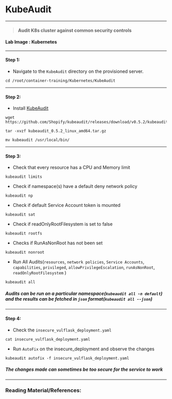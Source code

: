 # **KubeAudit**

---

> #### Audit K8s cluster against common security controls

#### **Lab Image : Kubernetes**

---

#### Step 1:

* Navigate to the `KubeAudit` directory on the provisioned server.

```commandline
cd /root/container-training/Kubernetes/KubeAudit
```

---

#### Step 2:

* Install [KubeAudit](https://github.com/Shopify/kubeaudit)

```commandline
wget https://github.com/Shopify/kubeaudit/releases/download/v0.5.2/kubeaudit_0.5.2_linux_amd64.tar.gz
```
```commandline
tar -xvzf kubeaudit_0.5.2_linux_amd64.tar.gz
```
```commandline
mv kubeaudit /usr/local/bin/
```

---

#### Step 3:

* Check that every resource has a CPU and Memory limit

```commandline
kubeaudit limits
```

* Check if namespace(s) have a default deny network policy 

```commandline
kubeaudit np
```

* Check if default Service Account token is mounted

```commandline
kubeaudit sat
```

* Check if readOnlyRootFilesystem is set to false

```commandline
kubeaudit rootfs
```

* Checks if RunAsNonRoot has not been set

```commandline
kubeaudit nonroot
```

* Run All Audits(`resources`, `network policies`, `Service Accounts`, `capabilities`, `privileged`, `allowPrivilegeEscalation`, `runAsNonRoot`, `readOnlyRootFilesystem` )

```commandline
kubeaudit all
```

#####  **Audits can be run on a particular namespace(`kubeaudit all -n default`) and the results can be fetched in `json` format(`kubeaudit all --json`)**

---

#### Step 4:

* Check the `insecure_vulflask_deployment.yaml`

```commandline
cat insecure_vulflask_deployment.yaml
```

* Run `AutoFix` on the insecure_deployment and observe the changes

```commandline
kubeaudit autofix -f insecure_vulflask_deployment.yaml
```

#####  **The changes made can sometimes be too secure for the service to work**

---

### Reading Material/References:

